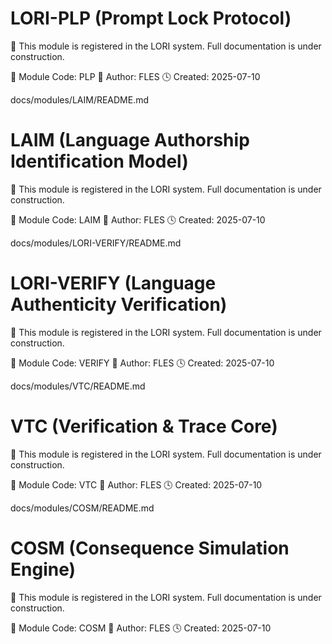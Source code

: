 # LORI-PLP (Prompt Lock Protocol)

📌 This module is registered in the LORI system.
Full documentation is under construction.

🧬 Module Code: PLP
👤 Author: FLES
🕓 Created: 2025-07-10

docs/modules/LAIM/README.md
# LAIM (Language Authorship Identification Model)

📌 This module is registered in the LORI system.
Full documentation is under construction.

🧬 Module Code: LAIM
👤 Author: FLES
🕓 Created: 2025-07-10


docs/modules/LORI-VERIFY/README.md
# LORI-VERIFY (Language Authenticity Verification)

📌 This module is registered in the LORI system.
Full documentation is under construction.

🧬 Module Code: VERIFY
👤 Author: FLES
🕓 Created: 2025-07-10


docs/modules/VTC/README.md
# VTC (Verification & Trace Core)

📌 This module is registered in the LORI system.
Full documentation is under construction.

🧬 Module Code: VTC
👤 Author: FLES
🕓 Created: 2025-07-10


docs/modules/COSM/README.md

# COSM (Consequence Simulation Engine)

📌 This module is registered in the LORI system.
Full documentation is under construction.

🧬 Module Code: COSM
👤 Author: FLES
🕓 Created: 2025-07-10















